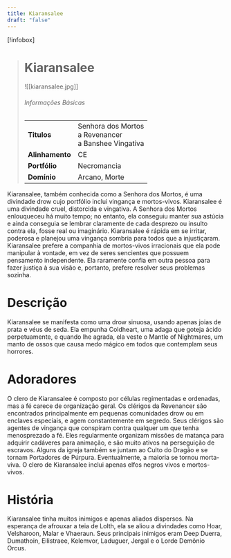 ```yaml
---
title: Kiaransalee
draft: "false"
---
```


[!infobox]
> # Kiaransalee
> ![[kiaransalee.jpg]]
> ###### Informações Básicas
> | | |
> | ---- | ---- |
> | **Titulos** | Senhora dos Mortos<br/>a Revenancer<br/>a Banshee Vingativa |
> | **Alinhamento** | CE |
> | **Portfólio** | Necromancia |
> | **Domínio** | Arcano, Morte |

Kiaransalee, também conhecida como a Senhora dos Mortos, é uma divindade drow cujo portfólio inclui vingança e mortos-vivos. Kiaransalee é uma divindade cruel, distorcida e vingativa. A Senhora dos Mortos enlouqueceu há muito tempo; no entanto, ela conseguiu manter sua astúcia e ainda conseguia se lembrar claramente de cada desprezo ou insulto contra ela, fosse real ou imaginário. Kiaransalee é rápida em se irritar, poderosa e planejou uma vingança sombria para todos que a injustiçaram. Kiaransalee prefere a companhia de mortos-vivos irracionais que ela pode manipular à vontade, em vez de seres sencientes que possuem pensamento independente. Ela raramente confia em outra pessoa para fazer justiça à sua visão e, portanto, prefere resolver seus problemas sozinha.

# Descrição
Kiaransalee se manifesta como uma drow sinuosa, usando apenas joias de prata e véus de seda. Ela empunha Coldheart, uma adaga que goteja ácido perpetuamente, e quando lhe agrada, ela veste o Mantle of Nightmares, um manto de ossos que causa medo mágico em todos que contemplam seus horrores.

# Adoradores
O clero de Kiaransalee é composto por células regimentadas e ordenadas, mas a fé carece de organização geral. Os clérigos da Revenancer são encontrados principalmente em pequenas comunidades drow ou em enclaves especiais, e agem constantemente em segredo. Seus clérigos são agentes de vingança que conspiram contra qualquer um que tenha menosprezado a fé. Eles regularmente organizam missões de matança para adquirir cadáveres para animação, e são muito ativos na perseguição de escravos. Alguns da igreja também se juntam ao Culto do Dragão e se tornam Portadores de Púrpura. Eventualmente, a maioria se tornou morta-viva. O clero de Kiaransalee inclui apenas elfos negros vivos e mortos-vivos.

# História
Kiaransalee tinha muitos inimigos e apenas aliados dispersos. Na esperança de afrouxar a teia de Lolth, ela se aliou a divindades como Hoar, Velsharoon, Malar e Vhaeraun. Seus principais inimigos eram Deep Duerra, Dumathoin, Eilistraee, Kelemvor, Laduguer, Jergal e o Lorde Demônio Orcus.